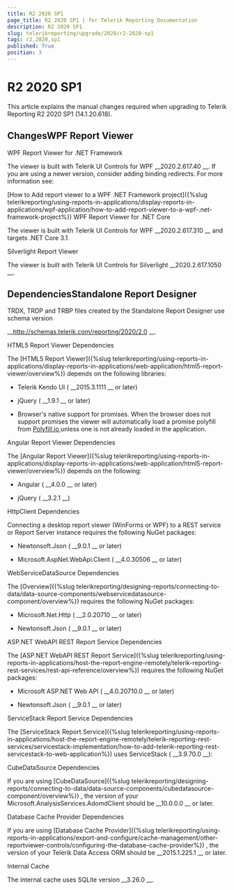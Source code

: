 ```yaml
---
title: R2 2020 SP1
page_title: R2 2020 SP1 | for Telerik Reporting Documentation
description: R2 2020 SP1
slug: telerikreporting/upgrade/2020/r2-2020-sp1
tags: r2,2020,sp1
published: True
position: 3
---
```


# R2 2020 SP1



This article explains the manual changes required when upgrading to Telerik Reporting R2 2020 SP1 (14.1.20.618).


## ChangesWPF Report Viewer
WPF Report Viewer for .NET Framework


The viewer is built with Telerik UI Controls for WPF 
__2020.2.617.40
__.
                    If you are using a newer version, consider adding binding redirects. For more information see:
                    
[How to Add report viewer to a WPF .NET Framework project]({%slug telerikreporting/using-reports-in-applications/display-reports-in-applications/wpf-application/how-to-add-report-viewer-to-a-wpf-.net-framework-project%})
WPF Report Viewer for .NET Core


The viewer is built with Telerik UI Controls for WPF 
__2020.2.617.310
__ and targets .NET Core 3.1.
                  
Silverlight Report Viewer


The viewer is built with Telerik UI Controls for Silverlight 
__2020.2.617.1050
__.
              


## DependenciesStandalone Report Designer


TRDX, TRDP and TRBP files created by the Standalone Report Designer use schema version
                
__http://schemas.telerik.com/reporting/2020/2.0
__.
              
HTML5 Report Viewer Dependencies


The 
[HTML5 Report Viewer]({%slug telerikreporting/using-reports-in-applications/display-reports-in-applications/web-application/html5-report-viewer/overview%})
 depends on the following libraries:
              


* Telerik Kendo UI (
__2015.3.1111
__ or later)
                  


* jQuery (
__1.9.1
__ or later)
                  


* Browser's native support for promises. When the browser does not support promises
                    the viewer will automatically load a promise polyfill from 
[Polyfill.io
](https://polyfill.io
) unless one is not already loaded in the application.
                  
Angular Report Viewer Dependencies


The 
[Angular Report Viewer]({%slug telerikreporting/using-reports-in-applications/display-reports-in-applications/web-application/html5-report-viewer/overview%})
 depends on the following:
              


* Angular (
__4.0.0
__ or later)
                  


* jQuery (
__3.2.1
__)
                  
HttpClient Dependencies


Connecting a desktop report viewer (WinForms or WPF) to a REST service or Report Server instance requires the following NuGet packages:
              


* Newtonsoft.Json (
__9.0.1
__ or later)
                  


* Microsoft.AspNet.WebApi.Client (
__4.0.30506
__ or later)
                  
WebServiceDataSource Dependencies


The 
[Overview]({%slug telerikreporting/designing-reports/connecting-to-data/data-source-components/webservicedatasource-component/overview%})
 requires the following NuGet packages:
              


* Microsoft.Net.Http (
__2.0.20710
__ or later)
                  


* Newtonsoft.Json (
__9.0.1
__ or later)
                  
ASP.NET WebAPI REST Report Service Dependencies


The 
[ASP.NET WebAPI REST Report Service]({%slug telerikreporting/using-reports-in-applications/host-the-report-engine-remotely/telerik-reporting-rest-services/rest-api-reference/overview%})
 requires the following NuGet packages:
              


* Microsoft ASP.NET Web API (
__4.0.20710.0
__ or later)
                  


* Newtonsoft.Json (
__9.0.1
__ or later)
                  
ServiceStack Report Service Dependencies


The 
[ServiceStack Report Service]({%slug telerikreporting/using-reports-in-applications/host-the-report-engine-remotely/telerik-reporting-rest-services/servicestack-implementation/how-to-add-telerik-reporting-rest-servicestack-to-web-application%})
 uses
                ServiceStack (
__3.9.70.0
__):
              
CubeDataSource Dependencies


If you are using 
[CubeDataSource]({%slug telerikreporting/designing-reports/connecting-to-data/data-source-components/cubedatasource-component/overview%})
, the version of your
                Microsoft.AnalysisServices.AdomdClient should be 
__10.0.0.0
__ or later.
              
Database Cache Provider Dependencies


If you are using 
[Database Cache Provider]({%slug telerikreporting/using-reports-in-applications/export-and-configure/cache-management/other-reportviewer-controls/configuring-the-database-cache-provider%})
, the version of your
                Telerik Data Access ORM should be 
__2015.1.225.1
__ or later.
              
Internal Cache


The internal cache uses SQLite version 
__3.26.0
__.
              

